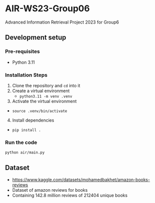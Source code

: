 # AIR-WS23-Group06

Advanced Information Retrieval Project 2023 for Group6

## Development setup

### Pre-requisites

- Python 3.11

### Installation Steps

1. Clone the repository and `cd` into it
2. Create a virtual environment
   - `python3.11 -m venv .venv`
3. Activate the virtual environment

- `source .venv/bin/activate`

4. Install dependencies

- `pip install .`

### Run the code

```bash
python air/main.py
```

## Dataset

- https://www.kaggle.com/datasets/mohamedbakhet/amazon-books-reviews
- Dataset of amazon reviews for books
- Containing 142.8 million reviews of 212404 unique books